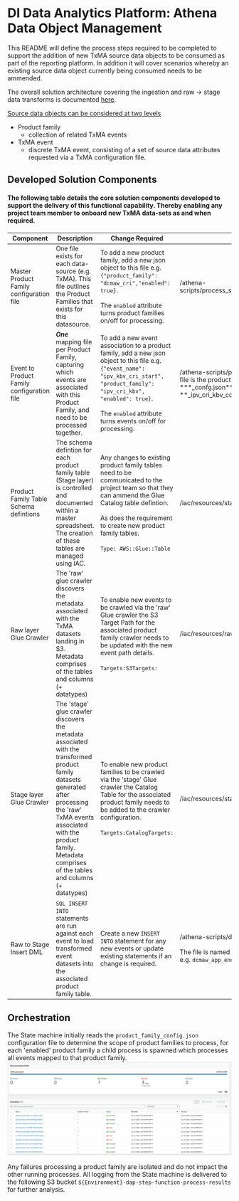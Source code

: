 # DI Data Analytics Platform: Athena Data Object Management

This README will define the process steps required to be completed to support the addition of new TxMA source data objects to be consumed as part of the reporting platform. In addition it will cover scenarios whereby an existing source data object currently being consumed needs to be ammended.

The overall solution architecture covering the ingestion and raw -> stage data transforms is documented [here](https://govukverify.atlassian.net/wiki/spaces/DAP/pages/3578396963/DAP+-+TxMA+ELT+Data+Solution+Design).

<u>Source data objects can be considered at two levels</u>

- Product family
  - collection of related TxMA events
- TxMA event
  - discrete TxMA event, consisting of a set of source data attributes requested via a TxMA configuration file.

## Developed Solution Components

#### The following table details the core solution components developed to support the delivery of this functional capability. Thereby enabling any project team member to onboard new TxMA data-sets as and when required.

| Component                                  | Description                                                                                                                                                                                                                                             | Change Required                                                                                                                                                                                                                                               | Repo Folder                                                                                                                                                         |
| ------------------------------------------ | ------------------------------------------------------------------------------------------------------------------------------------------------------------------------------------------------------------------------------------------------------- | ------------------------------------------------------------------------------------------------------------------------------------------------------------------------------------------------------------------------------------------------------------- | ------------------------------------------------------------------------------------------------------------------------------------------------------------------- |
| Master Product Family configuration file   | One file exists for each data-source (e.g. TxMA). This file outlines the Product Families that exists for this datasource.                                                                                                                              | To add a new product family, add a new json object to this file e.g. `{"product_family": "dcmaw_cri","enabled": true}`. <br/><br/>The `enabled` attribute turns product families on/off for processing.                                                       | /athena-scripts/process_scripts/product_family_config.json                                                                                                          |
| Event to Product Family configuration file | **_One_** mapping file per Product Family, capturing which events are associated with this Product Family, and need to be processed together.                                                                                                           | To add a new event association to a product family, add a new json object to this file e.g. `{"event_name": "ipv_kbv_cri_start", "product_family": "ipv_cri_kbv", "enabled": true}`. <br/><br/>The `enabled` attribute turns events on/off for processing.    | /athena-scripts/process\*scripts/ name of each file is the product family name concatenated with \*\*\*\_confg.json**\*. Example: **\_ipv_cri_kbv_config.json\*\*\* |
| Product Family Table Schema defintions     | The schema defintion for each product family table (Stage layer) is controlled and documented within a master spreadsheet. The creation of these tables are managed using IAC.                                                                          | Any changes to existing product family tables need to be communicated to the project team so that they can ammend the Glue Catalog table defintion. <br/><br/>As does the requirement to create new product family tables. <br/><br/>`Type: AWS::Glue::Table` | /iac/resources/stage.yml                                                                                                                                            |
| Raw layer Glue Crawler                     | The 'raw' glue crawler discovers the metadata associated with the TxMA datasets landing in S3. Metadata comprises of the tables and columns (+ datatypes)                                                                                               | To enable new events to be crawled via the 'raw' Glue crawler the S3 Target Path for the associated product family crawler needs to be updated with the new event path details. <br/><br/>`Targets:S3Targets:`                                                | /iac/resources/raw.yml                                                                                                                                              |
| Stage layer Glue Crawler                   | The 'stage' glue crawler discovers the metadata associated with the transformed product family datasets generated after processing the 'raw' TxMA events associated with the product family. Metadata comprises of the tables and columns (+ datatypes) | To enable new product families to be crawled via the 'stage' Glue crawler the Catalog Table for the associated product family needs to be added to the crawler configuration. <br/><br/>`Targets:CatalogTargets:`                                             | /iac/resources/stage.yml                                                                                                                                            |
| Raw to Stage Insert DML                    | `SQL INSERT INTO` statements are run against each event to load transformed event datasets into the associated product family table.                                                                                                                    | Create a new `INSERT INTO` statement for any new events or update existing statements if an change is required.                                                                                                                                               | /athena-scripts/dml/insert_into <br/><br/> The file is named as per the event it is processing e.g. `dcmaw_app_end.sql`                                             |

## Orchestration

The State machine initially reads the `product_family_config.json` configuration file to determine the scope of product families to process, for each 'enabled' product family a child process is spawned which processes all events mapped to that product family.
![Child ELT processes](images/product_family_orchestration.png)

Any failures processing a product family are isolated and do not impact the other running processes. All logging from the State machine is delivered to the following S3 bucket `${Environment}-dap-step-function-process-results` for further analysis.
